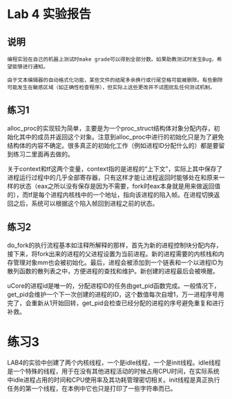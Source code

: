 # Lab 4 实验报告

## 说明
`编程实验在自己的机器上测试时make grade可以得到全部分数。如果助教测试时发生Bug，希望能够进行通知。`

`由于文本编辑器的自动格式化功能，某些文件的结尾多余换行或行尾空格可能被删除。有些删除可能发生在敏感区域（如正确性检查程序），但实际上这些更改并不试图扰乱任何测试机制。`

## 练习1
alloc_proc的实现较为简单，主要是为一个proc_struct结构体对象分配内存，初始化其中的成员并返回这个对象。注意到alloc_proc中进行的初始化只是为了避免结构体的内容不确定。很多真正的初始化工作（例如进程ID分配什么的）都是要留到练习二里面再去做的。

关于context和tf这两个变量，context指的是进程的“上下文”，实际上其中保存了进程运行过程中的几乎全部寄存器，只有这样才能让进程返回时能够处在和原来一样的状态（eax之所以没有保存是因为不需要，fork时eax本身就是用来做返回值的），而tf是每个进程内核栈中的一个地址，指向该进程的陷入帧。在进程切换返回之后，系统可以根据这个陷入帧回到进程之前的状态。

## 练习2

do_fork的执行流程基本如注释所解释的那样，首先为新的进程控制块分配内存，接下来，将fork出来的进程的父进程设置为当前进程。新的进程需要的内核栈和内存管理对象mm也会被初始化。最后，进程会被添加到一个链表和一个以进程ID为散列函数的散列表之中，方便进程的查找和维护。新创建的进程最后会被唤醒。

uCore的进程id是唯一的，分配进程ID的任务由get_pid函数完成。一般情况下，get_pid会维护一个下一次创建的进程的ID，这个数值每次自增1，万一进程序号用完了，会重新从1开始回转，get_pid会检查已经分配的进程的序号避免重复和进行补救。

# 练习3
LAB4的实验中创建了两个内核线程，一个是idle线程，一个是init线程。idle线程是一个特殊的线程，用于在没有其他进程活动的时候占用CPU时间，在实际系统中idle进程占用的时间和CPU使用率及其功耗管理密切相关。init线程是真正执行任务的第一个线程，在本例中它也只是打印了一些字符串而已。
